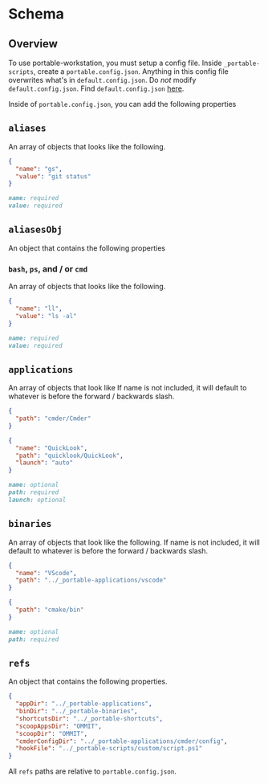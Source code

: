 # Schema

## Overview

To use portable-workstation, you must setup a config file. Inside `_portable-scripts`, create a `portable.config.json`. Anything in this config file overwrites what's in `default.config.json`. Do *not* modify `default.config.json`. Find `default.config.json` [here](https://github.com/eankeen/portable-workstation/blob/master/default.config.json).

Inside of `portable.config.json`, you can add the following properties

## `aliases`

An array of objects that looks like the following.

```json
{
  "name": "gs",
  "value": "git status"
}
```

```md
name: required
value: required
```

## `aliasesObj`

An object that contains the following properties

### `bash`, `ps`, and / or `cmd`

An array of objects that looks like the following.

```json
{
  "name": "ll",
  "value": "ls -al"
}
```

```md
name: required
value: required
```

## `applications`

An array of objects that look like If name is not included, it will default to whatever is before the forward / backwards slash.

```json
{
  "path": "cmder/Cmder"
}
```

```json
{
  "name": "QuickLook",
  "path": "quicklook/QuickLook",
  "launch": "auto"
}
```

```md
name: optional
path: required
launch: optional
```

## `binaries`

An array of objects that look like the following. If name is not included, it will default to whatever is before the forward / backwards slash.

```json
{
  "name": "VScode",
  "path": "../_portable-applications/vscode"
}
```

```json
{
  "path": "cmake/bin"
}
```

```md
name: optional
path: required
```

## `refs`

An object that contains the following properties.

```json
{
  "appDir": "../_portable-applications",
  "binDir": "../_portable-binaries",
  "shortcutsDir": "../_portable-shortcuts",
  "scoopAppsDir": "OMMIT",
  "scoopDir": "OMMIT",
  "cmderConfigDir": "../_portable-applications/cmder/config",
  "hookFile": "../_portable-scripts/custom/script.ps1"
}
```

All `refs` paths are relative to `portable.config.json`.
